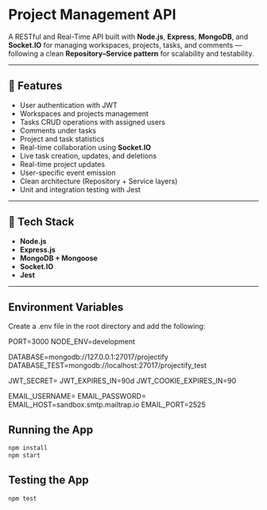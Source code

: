 # Project Management API

A RESTful and Real-Time API built with **Node.js**, **Express**, **MongoDB**, and **Socket.IO** for managing workspaces, projects, tasks, and comments — following a clean **Repository–Service pattern** for scalability and testability.

---

## 🚀 Features

- User authentication with JWT
- Workspaces and projects management
- Tasks CRUD operations with assigned users
- Comments under tasks
- Project and task statistics
- Real-time collaboration using **Socket.IO**
- Live task creation, updates, and deletions
- Real-time project updates
- User-specific event emission
- Clean architecture (Repository + Service layers)
- Unit and integration testing with Jest

---

## 🧱 Tech Stack

- **Node.js**
- **Express.js**
- **MongoDB + Mongoose**
- **Socket.IO**
- **Jest**

---

## Environment Variables

Create a .env file in the root directory and add the following:

PORT=3000
NODE_ENV=development

DATABASE=mongodb://127.0.0.1:27017/projectify
DATABASE_TEST=mongodb://localhost:27017/projectify_test

JWT_SECRET=<your-jwt-secret>
JWT_EXPIRES_IN=90d
JWT_COOKIE_EXPIRES_IN=90

EMAIL_USERNAME=<your-mailtrap-username>
EMAIL_PASSWORD=<your-mailtrap-password>
EMAIL_HOST=sandbox.smtp.mailtrap.io
EMAIL_PORT=2525

## Running the App

```bash
npm install
npm start
```

## Testing the App

```bash
npm test
```
